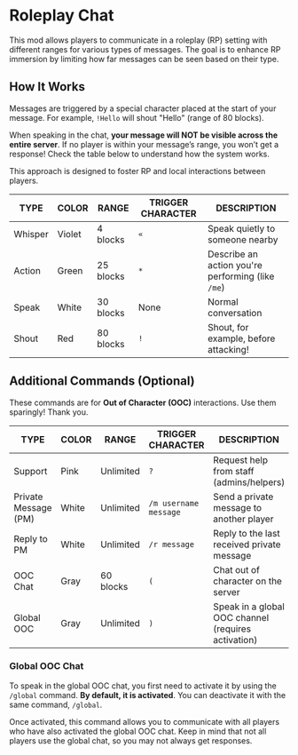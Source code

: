 # Roleplay Chat

This mod allows players to communicate in a roleplay (RP) setting with different ranges for various types of messages. The goal is to enhance RP immersion by limiting how far messages can be seen based on their type.

## How It Works

Messages are triggered by a special character placed at the start of your message. For example, `!Hello` will shout "Hello" (range of 80 blocks).

When speaking in the chat, **your message will NOT be visible across the entire server**. If no player is within your message’s range, you won’t get a response! Check the table below to understand how the system works.

This approach is designed to foster RP and local interactions between players.

| **TYPE**  | **COLOR** | **RANGE**  | **TRIGGER CHARACTER** | **DESCRIPTION**                             |
|-----------|-----------|------------|-----------------------|---------------------------------------------|
| Whisper   | Violet    | 4 blocks   | `«`                   | Speak quietly to someone nearby             |
| Action    | Green     | 25 blocks  | `*`                   | Describe an action you're performing (like `/me`) |
| Speak     | White     | 30 blocks  | None                  | Normal conversation                         |
| Shout     | Red       | 80 blocks  | `!`                   | Shout, for example, before attacking!       |

## Additional Commands (Optional)
These commands are for **Out of Character (OOC)** interactions. Use them sparingly! Thank you.

| **TYPE**      | **COLOR** | **RANGE**  | **TRIGGER CHARACTER** | **DESCRIPTION**                                    |
|---------------|-----------|------------|-----------------------|----------------------------------------------------|
| Support       | Pink      | Unlimited  | `?`                   | Request help from staff (admins/helpers)            |
| Private Message (PM) | White  | Unlimited | `/m username message` | Send a private message to another player           |
| Reply to PM   | White     | Unlimited  | `/r message`          | Reply to the last received private message          |
| OOC Chat      | Gray      | 60 blocks  | `(`                   | Chat out of character on the server                 |
| Global OOC    | Gray      | Unlimited  | `)`                   | Speak in a global OOC channel (requires activation) |

### Global OOC Chat
To speak in the global OOC chat, you first need to activate it by using the `/global` command. **By default, it is activated**. You can deactivate it with the same command, `/global`.

Once activated, this command allows you to communicate with all players who have also activated the global OOC chat. Keep in mind that not all players use the global chat, so you may not always get responses.
